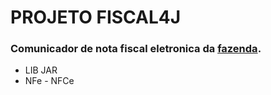 # PROJETO FISCAL4J #

### Comunicador de nota fiscal eletronica da [fazenda](http://www.nfe.fazenda.gov.br/portal/principal.aspx). ###

* LIB JAR
* NFe - NFCe
